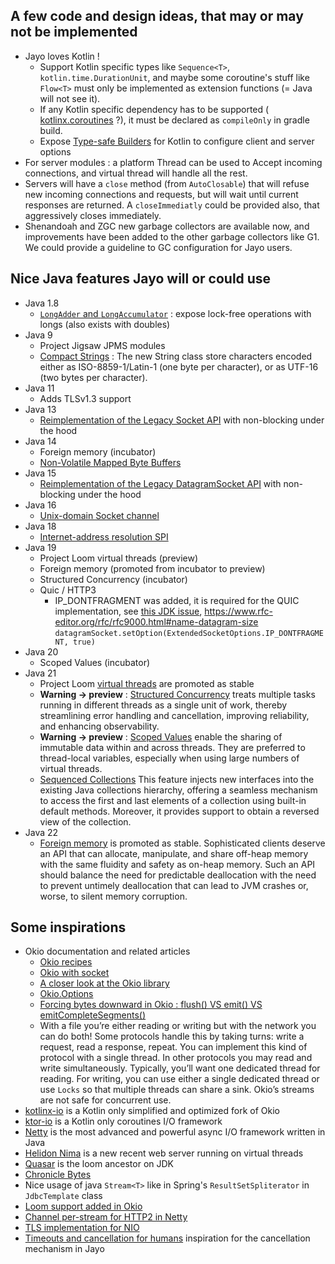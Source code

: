 ## A few code and design ideas, that may or may not be implemented
* Jayo loves Kotlin !
  * Support Kotlin specific types like `Sequence<T>`, `kotlin.time.DurationUnit`, and maybe some coroutine's stuff
like `Flow<T>` must only be implemented as extension functions (= Java will not see it).
  * If any Kotlin specific dependency has to be supported (
[kotlinx.coroutines](https://github.com/Kotlin/kotlinx.coroutines) ?), it must be declared as `compileOnly` in gradle
build.
  * Expose [Type-safe Builders](https://kotlinlang.org/docs/type-safe-builders.html) for Kotlin to configure client and
server options
* For server modules : a platform Thread can be used to Accept incoming connections, and virtual thread will handle all
the rest.
* Servers will have a `close` method (from `AutoClosable`) that will refuse new incoming connections and requests, but
will wait until current responses are returned. A `closeImmediatly` could be provided also, that aggressively closes
immediately.
* Shenandoah and ZGC new garbage collectors are available now, and improvements have been added to the other garbage
collectors like G1. We could provide a guideline to GC configuration for Jayo users.

## Nice Java features Jayo will or could use

* Java 1.8
  * [`LongAdder` and `LongAccumulator`](https://www.baeldung.com/java-longadder-and-longaccumulator) : expose lock-free
operations with longs (also exists with doubles)
* Java 9
  * Project Jigsaw JPMS modules
  * [Compact Strings](https://openjdk.org/jeps/254) : The new String class store characters encoded either as
ISO-8859-1/Latin-1 (one byte per character), or as UTF-16 (two bytes per character).
* Java 11
  * Adds TLSv1.3 support
* Java 13
  * [Reimplementation of the Legacy Socket API](https://openjdk.org/jeps/353) with non-blocking under the hood
* Java 14
  * Foreign memory (incubator)
  * [Non-Volatile Mapped Byte Buffers](https://openjdk.org/jeps/352)
* Java 15
  * [Reimplementation of the Legacy DatagramSocket API](https://openjdk.org/jeps/373) with non-blocking under the hood
* Java 16
  * [Unix-domain Socket channel](https://openjdk.org/jeps/380)
* Java 18
  * [Internet-address resolution SPI](https://openjdk.org/jeps/418)
* Java 19
  * Project Loom virtual threads (preview)
  * Foreign memory (promoted from incubator to preview)
  * Structured Concurrency (incubator)
  * Quic / HTTP3
    * IP_DONTFRAGMENT was added, it is required for the QUIC implementation, see
[this JDK issue](https://bugs.openjdk.org/browse/JDK-8284890),
https://www.rfc-editor.org/rfc/rfc9000.html#name-datagram-size
`datagramSocket.setOption(ExtendedSocketOptions.IP_DONTFRAGMENT, true)`
* Java 20
  * Scoped Values (incubator)
* Java 21
  * Project Loom [virtual threads](https://openjdk.org/jeps/444) are promoted as stable
  * **Warning -> preview** : [Structured Concurrency](https://openjdk.org/jeps/453) treats multiple tasks running in
different threads as a single unit of work, thereby streamlining error handling and cancellation, improving reliability,
and enhancing observability.
  * **Warning -> preview** : [Scoped Values](https://openjdk.org/jeps/446) enable the sharing of immutable data within
and across threads. They are preferred to thread-local variables, especially when using large numbers of virtual
threads.
  * [Sequenced Collections](https://www.baeldung.com/java-21-sequenced-collections) This feature injects new interfaces
into the existing Java collections hierarchy, offering a seamless mechanism to access the first and last elements of a
collection using built-in default methods. Moreover, it provides support to obtain a reversed view of the collection.
* Java 22
  * [Foreign memory](https://openjdk.org/jeps/454) is promoted as stable. Sophisticated clients deserve an API that
can allocate, manipulate, and share off-heap memory with the same fluidity and safety as on-heap memory. Such an API
should balance the need for predictable deallocation with the need to prevent untimely deallocation that can lead to JVM
crashes or, worse, to silent memory corruption.

## Some inspirations

* Okio documentation and related articles
    * [Okio recipes](https://square.github.io/okio/recipes)
    * [Okio with socket](https://square.github.io/okio/recipes/#communicate-on-a-socket-javakotlin)
    * [A closer look at the Okio library](https://medium.com/@jerzy.chalupski/a-closer-look-at-the-okio-library-90336e37261)
    * [Okio.Options](https://medium.com/@jerzy.chalupski/okio-options-ce8f3ac1584f)
    * [Forcing bytes downward in Okio : flush() VS emit() VS emitCompleteSegments()](https://jakewharton.com/forcing-bytes-downward-in-okio/)
    * With a file you’re either reading or writing but with the network you can do both! Some protocols handle this by
taking turns: write a request, read a response, repeat. You can implement this kind of protocol with a single thread.
In other protocols you may read and write simultaneously. Typically, you’ll want one dedicated thread for reading. For
writing, you can use either a single dedicated thread or use `Locks` so that multiple threads can share a sink. Okio’s
streams are not safe for concurrent use.
* [kotlinx-io](https://github.com/Kotlin/kotlinx-io) is a Kotlin only simplified and optimized fork of Okio
* [ktor-io](https://github.com/ktorio/ktor/tree/main/ktor-io) is a Kotlin only coroutines I/O framework
* [Netty](https://github.com/netty/netty) is the most advanced and powerful async I/O framework written in Java
* [Helidon Nima](https://medium.com/helidon/helidon-n%C3%ADma-helidon-on-virtual-threads-130bb2ea2088) is a new recent
web server running on virtual threads
* [Quasar](https://github.com/puniverse/quasar) is the loom ancestor on JDK
* [Chronicle Bytes](https://github.com/OpenHFT/Chronicle-Bytes)
* Nice usage of java `Stream<T>` like in Spring's `ResultSetSpliterator` in `JdbcTemplate` class
* [Loom support added in Okio](https://github.com/square/okio/commit/f8434f575787198928a26334758ddbca9726b11c)
* [Channel per-stream for HTTP2 in Netty](https://github.com/netty/netty/pull/11603)
* [TLS implementation for NIO](https://github.com/marianobarrios/tls-channel)
* [Timeouts and cancellation for humans](https://vorpus.org/blog/timeouts-and-cancellation-for-humans/) inspiration for
the cancellation mechanism in Jayo
